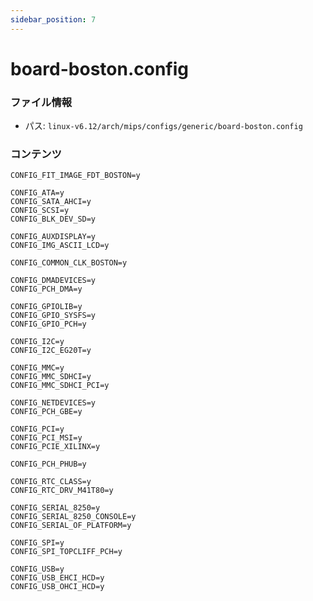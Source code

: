 ```yaml
---
sidebar_position: 7
---
```

# board-boston.config

### ファイル情報

- パス: `linux-v6.12/arch/mips/configs/generic/board-boston.config`

### コンテンツ

```config
CONFIG_FIT_IMAGE_FDT_BOSTON=y

CONFIG_ATA=y
CONFIG_SATA_AHCI=y
CONFIG_SCSI=y
CONFIG_BLK_DEV_SD=y

CONFIG_AUXDISPLAY=y
CONFIG_IMG_ASCII_LCD=y

CONFIG_COMMON_CLK_BOSTON=y

CONFIG_DMADEVICES=y
CONFIG_PCH_DMA=y

CONFIG_GPIOLIB=y
CONFIG_GPIO_SYSFS=y
CONFIG_GPIO_PCH=y

CONFIG_I2C=y
CONFIG_I2C_EG20T=y

CONFIG_MMC=y
CONFIG_MMC_SDHCI=y
CONFIG_MMC_SDHCI_PCI=y

CONFIG_NETDEVICES=y
CONFIG_PCH_GBE=y

CONFIG_PCI=y
CONFIG_PCI_MSI=y
CONFIG_PCIE_XILINX=y

CONFIG_PCH_PHUB=y

CONFIG_RTC_CLASS=y
CONFIG_RTC_DRV_M41T80=y

CONFIG_SERIAL_8250=y
CONFIG_SERIAL_8250_CONSOLE=y
CONFIG_SERIAL_OF_PLATFORM=y

CONFIG_SPI=y
CONFIG_SPI_TOPCLIFF_PCH=y

CONFIG_USB=y
CONFIG_USB_EHCI_HCD=y
CONFIG_USB_OHCI_HCD=y

```
